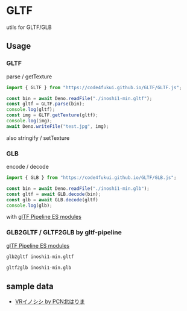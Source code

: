 # GLTF

utils for GLTF/GLB

## Usage

### GLTF

parse / getTexture
```javascript
import { GLTF } from "https://code4fukui.github.io/GLTF/GLTF.js";

const bin = await Deno.readFile("./inoshi1-min.gltf");
const gltf = GLTF.parse(bin);
console.log(gltf);
const img = GLTF.getTexture(gltf);
console.log(img);
await Deno.writeFile("test.jpg", img);
```
also stringify / setTexture

### GLB

encode / decode
```javascript
import { GLB } from "https://code4fukui.github.io/GLTF/GLB.js";

const bin = await Deno.readFile("./inoshi1-min.glb");
const gltf = await GLB.decode(bin);
const glb = await GLB.decode(gltf)
console.log(glb);
```
with [glTF Pipeline ES modules](https://github.com/code4fukui/gltf-pipeline/)

### GLB2GLTF / GLTF2GLB by gltf-pipeline

[glTF Pipeline ES modules](https://github.com/code4fukui/gltf-pipeline/)
```sh
glb2gltf inoshi1-min.gltf
```

```sh
gltf2glb inoshi1-min.glb
```

## sample data

- [VRイノシシ by PCN北はりま](https://fukuno.jig.jp/3883)
